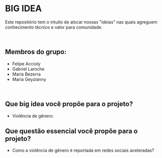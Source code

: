 # BIG IDEA
Este repositório tem o intuito de alocar nossas "ideias" nas quais agreguem conhecimento técnico e valor para comunidade.

<br>

## Membros do grupo:
- Felipe Accioly  
- Gabriel Laroche  
- Maria Bezerra  
- Maria Geyzianny  

<br>

## ​Que big idea você propõe para o projeto?
- Violência de gênero.

## Que questão essencial você propõe para o projeto?
- Como a violência de gênero é reportada em redes sociais aceleradas?

